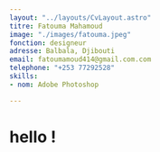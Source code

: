 ```yaml
---
layout: "../layouts/CvLayout.astro"
titre: Fatouma Mahamoud
image: "./images/fatouma.jpeg"
fonction: designeur
adresse: Balbala, Djibouti
email: fatoumamoud414@gmail.com.com
telephone: "+253 77292528"
skills:
- nom: Adobe Photoshop

---
```

# hello !
